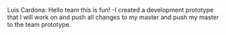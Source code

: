 Luis Cardona: Hello team this is fun!
-I created a development prototype that I will work on and push all changes to my master and push my master to the team prototype.
